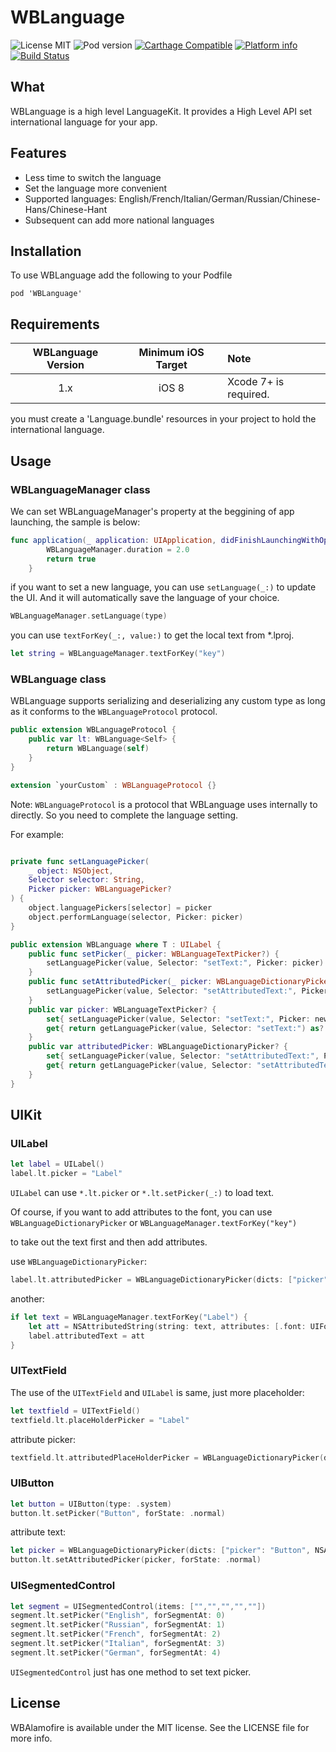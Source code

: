 WBLanguage
==========

![License MIT](https://img.shields.io/github/license/mashape/apistatus.svg?maxAge=2592000)
![Pod version](https://img.shields.io/cocoapods/v/WBLanguage.svg?style=flat)
[![Carthage Compatible](https://img.shields.io/badge/Carthage-compatible-4BC51D.svg?style=flat)](https://github.com/Carthage/Carthage)
[![Platform info](https://img.shields.io/cocoapods/p/WBLanguage.svg?style=flat)](http://cocoadocs.org/docsets/WBLanguage)
[![Build Status](https://api.travis-ci.org/JsonBin/WBLanguage.svg?branch=master)](https://travis-ci.org/JsonBin/WBLanguage)

## What

WBLanguage is a high level LanguageKit. It provides a High Level API set international language for your app.

## Features

* Less time to switch the language
* Set the language more convenient
* Supported languages: English/French/Italian/German/Russian/Chinese-Hans/Chinese-Hant
* Subsequent can add more national languages

## Installation

To use WBLanguage add the following to your Podfile

    pod 'WBLanguage'
    
## Requirements

| WBLanguage Version | Minimum iOS Target | Note |
|:------------------:|:-------------------:|:-----|
| 1.x | iOS 8 | Xcode 7+ is required. |

you must create a 'Language.bundle' resources in your project to hold the international language.

## Usage

### WBLanguageManager class

We can set WBLanguageManager's property at the beggining of app launching, the sample is below:

```swift
func application(_ application: UIApplication, didFinishLaunchingWithOptions launchOptions: [UIApplicationLaunchOptionsKey: Any]?) -> Bool {
        WBLanguageManager.duration = 2.0
        return true
    }
```

if you want to set a new language, you can use `setLanguage(_:)` to update the UI. And it will automatically save the language of your choice.

```swift
WBLanguageManager.setLanguage(type)
```

you can use `textForKey(_:, value:)` to get the local text from *.lproj.

```swift
let string = WBLanguageManager.textForKey("key")
```

### WBLanguage class

WBLanguage supports serializing and deserializing any custom type as long as it conforms to the `WBLanguageProtocol` protocol.

```swift
public extension WBLanguageProtocol {
    public var lt: WBLanguage<Self> {
        return WBLanguage(self)
    }
}

extension `yourCustom` : WBLanguageProtocol {}
```
Note: `WBLanguageProtocol` is a protocol that WBLanguage uses internally to directly. So you need to complete the language setting.

For example:

```swift

private func setLanguagePicker(
    _ object: NSObject,
    Selector selector: String,
    Picker picker: WBLanguagePicker?
) {
    object.languagePickers[selector] = picker
    object.performLanguage(selector, Picker: picker)
}

public extension WBLanguage where T : UILabel {
    public func setPicker(_ picker: WBLanguageTextPicker?) {
        setLanguagePicker(value, Selector: "setText:", Picker: picker)
    }
    public func setAttributedPicker(_ picker: WBLanguageDictionaryPicker?) {
        setLanguagePicker(value, Selector: "setAttributedText:", Picker: picker)
    }
    public var picker: WBLanguageTextPicker? {
        set{ setLanguagePicker(value, Selector: "setText:", Picker: newValue) }
        get{ return getLanguagePicker(value, Selector: "setText:") as? WBLanguageTextPicker }
    }
    public var attributedPicker: WBLanguageDictionaryPicker? {
        set{ setLanguagePicker(value, Selector: "setAttributedText:", Picker: newValue) }
        get{ return getLanguagePicker(value, Selector: "setAttributedText:") as? WBLanguageDictionaryPicker }
    }
}
```
 
## UIKit

### UILabel

```swift
let label = UILabel()
label.lt.picker = "Label"
```
`UILabel` can use `*.lt.picker` or `*.lt.setPicker(_:)` to load text.

Of course, if you want to add attributes to the font, you can use `WBLanguageDictionaryPicker` or `WBLanguageManager.textForKey("key")`

to take out the text first and then add attributes.

use `WBLanguageDictionaryPicker`:

```swift
label.lt.attributedPicker = WBLanguageDictionaryPicker(dicts: ["picker": "Label", NSAttributedStringKey.foregroundColor: UIColor.black, NSAttributedStringKey.font: UIFont.boldSystemFont(ofSize: 17)])
```
another:

```swift
if let text = WBLanguageManager.textForKey("Label") {
    let att = NSAttributedString(string: text, attributes: [.font: UIFont.boldSystemFont(ofSize: 17), .foregroundColor: UIColor.black])
    label.attributedText = att
}
```

### UITextField

The use of the `UITextField` and `UILabel` is same, just more placeholder:

```swift
let textfield = UITextField()
textfield.lt.placeHolderPicker = "Label"
```

attribute picker:

```swift
textfield.lt.attributedPlaceHolderPicker = WBLanguageDictionaryPicker(dicts: ["picker": "Label", NSAttributedStringKey.foregroundColor: UIColor.black, NSAttributedStringKey.font: UIFont.boldSystemFont(ofSize: 17)])
```

### UIButton

```swift
let button = UIButton(type: .system)
button.lt.setPicker("Button", forState: .normal)
```

attribute text:

```swift
let picker = WBLanguageDictionaryPicker(dicts: ["picker": "Button", NSAttributedStringKey.foregroundColor: UIColor.black, NSAttributedStringKey.font: UIFont.boldSystemFont(ofSize: 17), NSAttributedStringKey.strikethroughStyle:NSUnderlineStyle.styleDouble.rawValue])
button.lt.setAttributedPicker(picker, forState: .normal)
```

### UISegmentedControl

```swift
let segment = UISegmentedControl(items: ["","","","",""])
segment.lt.setPicker("English", forSegmentAt: 0)
segment.lt.setPicker("Russian", forSegmentAt: 1)
segment.lt.setPicker("French", forSegmentAt: 2)
segment.lt.setPicker("Italian", forSegmentAt: 3)
segment.lt.setPicker("German", forSegmentAt: 4)
```
`UISegmentedControl` just has one method to set text picker.

## License

WBAlamofire is available under the MIT license. See the LICENSE file for more info.
